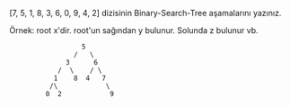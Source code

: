 [7, 5, 1, 8, 3, 6, 0, 9, 4, 2] dizisinin Binary-Search-Tree aşamalarını yazınız.

Örnek: root x'dir. root'un sağından y bulunur. Solunda z bulunur vb.


                      5
                    /   \
                  3      6
                /  \    / \  
               1    8  4   7
              /\            \
             0  2            9
             
